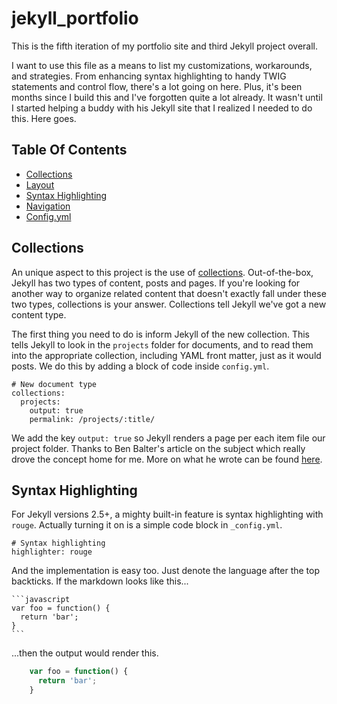 # jekyll_portfolio
This is the fifth iteration of my portfolio site and third Jekyll project overall. 

I want to use this file as a means to list my customizations, workarounds, and strategies. From enhancing syntax highlighting to handy TWIG statements and control flow, there's a lot going on here. Plus, it's been months since I build this and I've forgotten quite a lot already. It wasn't until I started helping a buddy with his Jekyll site that I realized I needed to do this. Here goes.

## Table Of Contents

- [Collections](#collections)
- [Layout](#layout)
- [Syntax Highlighting](#syntax-highlighting)
- [Navigation](#navigation)
- [Config.yml](#config)

## Collections

An unique aspect to this project is the use of [collections](https://jekyllrb.com/docs/collections/). Out-of-the-box, Jekyll has two types of content, posts and pages. If you're looking for another way to organize related content that doesn't exactly fall under these two types, collections is your answer. Collections tell Jekyll we've got a new content type.

The first thing you need to do is inform Jekyll of the new collection. This tells Jekyll to look in the `projects` folder for documents, and to read them into the appropriate collection, including YAML front matter, just as it would posts. We do this by adding a block of code inside `config.yml`. 

```
# New document type
collections:
  projects:
    output: true
    permalink: /projects/:title/

```

We add the key `output: true` so Jekyll renders a page per each item file our project folder. Thanks to Ben Balter's article on the subject which really drove the concept home for me. More on what he wrote can be found [here](http://ben.balter.com/2015/02/20/jekyll-collections/).

## Syntax Highlighting

For Jekyll versions 2.5+, a mighty built-in feature is syntax highlighting with `rouge`. Actually turning it on is a simple code block in `_config.yml`.

```
# Syntax highlighting
highlighter: rouge
```

And the implementation is easy too. Just denote the language after the top backticks. If the markdown looks like this...

    ```javascript
    var foo = function() {
      return 'bar';
    }
    ```
    
...then the output would render this.

```javascript
    var foo = function() {
      return 'bar';
    }
```












